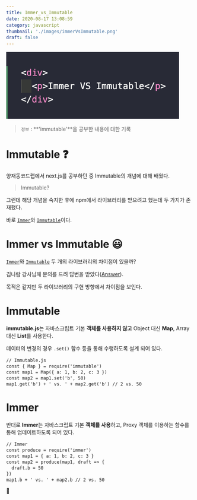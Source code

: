 ```yaml
---
title: Immer_vs_Immutable
date: 2020-08-17 13:08:59
category: javascript
thumbnail: './images/immerVsImmutable.png'
draft: false
---
```


![](./images/immerVsImmutable.png)

> `정보` : **'immutable'**을 공부한 내용에 대한 기록

# Immutable ❓

양재동코드랩에서 next.js를 공부하던 중 Immutable의 개념에 대해 배웠다.

> Immutable?

그런데 해당 개념을 숙지한 후에 npm에서 라이브러리를 받으려고 했는데 두 가지가 존재했다.

바로 [`Immer`](https://immerjs.github.io/immer/docs/introduction)와 [`Immutable`](https://immutable-js.github.io/immutable-js)이다.

# Immer vs Immutable 😃

[`Immer`](https://immerjs.github.io/immer/docs/introduction)와 [`Immutable`](https://immutable-js.github.io/immutable-js) 두 개의 라이브러리의 차이점이 있을까?

김나람 강사님께 문의를 드려 답변을 받았다([Answer](https://github.com/grotesq/codelab-next-js-3rd/issues/2)).

목적은 같지만 두 라이브러리의 구현 방향에서 차이점을 보인다.

# Immutable

**immutable.js**는 자바스크립트 기본 **객체를 사용하지 않고** Object 대신 **Map**, Array 대신 **List**를 사용한다.

데이터의 변경의 경우 `.set()` 함수 등을 통해 수행하도록 설계 되어 있다.

```js{}
// Immutable.js
const { Map } = require('immutable')
const map1 = Map({ a: 1, b: 2, c: 3 })
const map2 = map1.set('b', 50)
map1.get('b') + ' vs. ' + map2.get('b') // 2 vs. 50
```

# Immer

반대로 **Immer**는 자바스크립트 기본 **객체를 사용**하고, Proxy 객체를 이용하는 함수를 통해 업데이트하도록 되어 있다.

```js{}
// Immer
const produce = require('immer')
const map1 = { a: 1, b: 2, c: 3 }
const map2 = produce(map1, draft => {
  draft.b = 50
})
map1.b + ' vs. ' + map2.b // 2 vs. 50
```

👋
